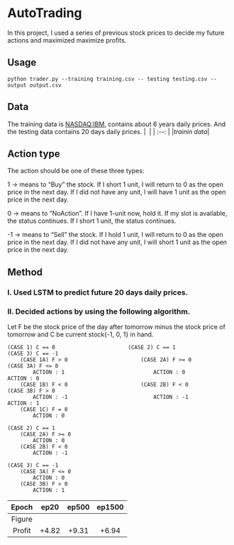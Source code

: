 # AutoTrading

In this project, I used a series of previous stock prices to decide my future actions and maximized maximize profits.


## Usage

``` python trader.py --training training.csv -- testing testing.csv --output output.csv ```

## Data
The training data is [NASDAQ:IBM](https://www.nasdaq.com/market-activity/stocks/ibm), contains about 6 years daily prices. And the testing data contains 20 days daily prices.
| ![]() |
| :--: |
|*trainin data*|


## Action type
The action should be one of these three types:

1 → means to “Buy” the stock. If I short 1 unit, I will return to 0 as the open price in the next day. If I did not have any unit, I will have 1 unit as the open price in the next day.

0 → means to “NoAction”. If I have 1-unit now, hold it. If my slot is available, the status continues. If I short 1 unit, the status continues.

-1 → means to “Sell” the stock. If I hold 1 unit, I will return to 0 as the open price in the next day. If I did not have any unit, I will short 1 unit as the open price in the next day. 


## Method
### I. Used LSTM to predict future 20 days daily prices.
### II. Decided actions by using the following algorithm.
Let F be the stock price of the day after tomorrow minus the stock price of tomorrow and C be current stock{-1, 0, 1} in hand.
```
(CASE 1) C == 0                       (CASE 2) C == 1                       (CASE 3) C == -1
    (CASE 1A) F > 0                       (CASE 2A) F >= 0                      (CASE 3A) F <= 0
        ACTION : 1                            ACTION : 0                            ACTION : 0
    (CASE 1B) F < 0                       (CASE 2B) F < 0                       (CASE 3B) F > 0
        ACTION : -1                           ACTION : -1                           ACTION : 1   
    (CASE 1C) F = 0
        ACTION : 0 
        
(CASE 2) C == 1
    (CASE 2A) F >= 0
        ACTION : 0
    (CASE 2B) F < 0
        ACTION : -1  
        
(CASE 3) C == -1
    (CASE 3A) F <= 0
        ACTION : 0
    (CASE 3B) F > 0
        ACTION : 1   
```



| Epoch | ep20 | ep500 | ep1500 |
| :--: | :--: | :--: |:--: |
| Figure | ![]() | ![]() | ![]() |
| Profit | +4.82 | +9.31 | +6.94 |
